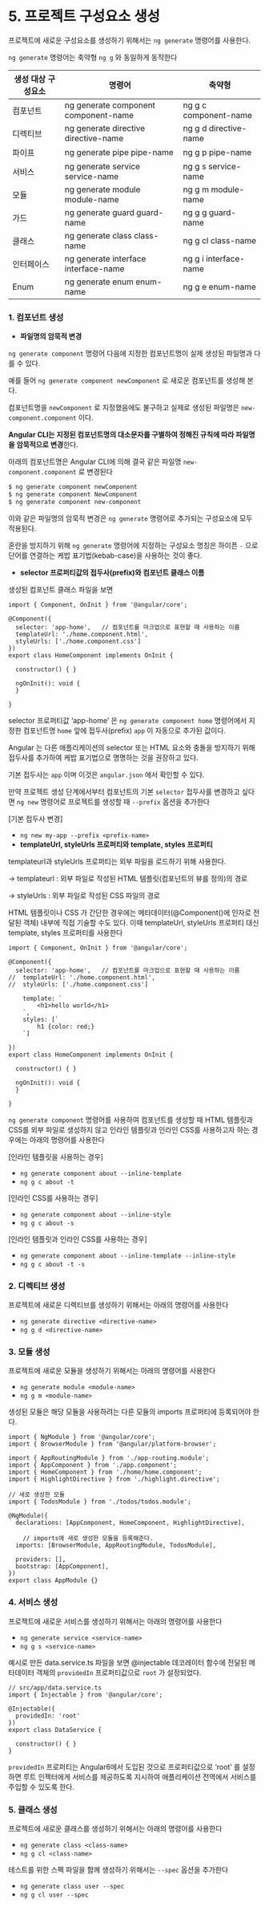 # 5. 프로젝트 구성요소 생성

프로젝트에 새로운 구성요소를 생성하기 위해서는 `ng generate` 명령어를 사용한다.

`ng generate` 명령어는 축약형 `ng g` 와 동일하게 동작한다

| 생성 대상 구성요소 | 명령어                               | 축약형                |
| ------------------ | ------------------------------------ | --------------------- |
| 컴포넌트           | ng generate component component-name | ng g c component-name |
| 디렉티브           | ng generate directive directive-name | ng g d directive-name |
| 파이프             | ng generate pipe pipe-name           | ng g p pipe-name      |
| 서비스             | ng generate service service-name     | ng g s service-name   |
| 모듈               | ng generate module module-name       | ng g m module-name    |
| 가드               | ng generate guard guard-name         | ng g g guard-name     |
| 클래스             | ng generate class class-name         | ng g cl class-name    |
| 인터페이스         | ng generate interface interface-name | ng g i interface-name |
| Enum               | ng generate enum enum-name           | ng g e enum-name      |

### 1. 컴포넌트 생성

- **파일명의 암묵적 변경**

`ng generate component` 명령어 다음에 지정한 컴포넌트명이 실제 생성된 파일명과 다를 수 있다.

예를 들어 `ng generate component newComponent` 로 새로운 컴포넌트를 생성해 본다.

컴포넌트명을 `newComponent` 로 지정했음에도 불구하고 실제로 생성된 파일명은 `new-component.component` 이다.

**Angular CLI는 지정된 컴포넌트명의 대소문자를 구별하여 정해진 규칙에 따라 파일명을 암묵적으로 변경**한다.

아래의 컴포넌트명은 Angular CLI에 의해 결국 같은 파일명 `new-component.component` 로 변경된다

```bash
$ ng generate component newComponent
$ ng generate component NewComponent
$ ng generate component new-component
```

이와 같은 파일명의 암묵적 변경은 `ng generate` 명령어로 추가되는 구성요소에 모두 적용된다.

혼란을 방지하기 위해 `ng generate` 명령어에 지정하는 구성요소 명칭은 하이픈 `-` 으로 단어를 연결하는 케밥 표기법(kebab-case)을 사용하는 것이 좋다.

- **selector 프로퍼티값의 접두사(prefix)와 컴포넌트 클래스 이름**

생성된 컴포넌트 클래스 파일을 보면

```tsx
import { Component, OnInit } from '@angular/core';

@Component({
  selector: 'app-home',   // 컴포넌트를 마크업으로 표현할 때 사용하는 이름
  templateUrl: './home.component.html',
  styleUrls: ['./home.component.css']
})
export class HomeComponent implements OnInit {

  constructor() { }

  ngOnInit(): void {
  }

}
```

selector 프로퍼티값 ‘app-home’ 은 `ng generate component home` 명령어에서 지정한 컴포넌트명 `home` 앞에 접두사(prefix) `app` 이 자동으로 추가된 값이다.

Angular 는 다른 애플리케이션의 selector 또는 HTML 요소와 충돌을 방지하기 위해 접두사를 추가하여 케밥 표기법으로 명명하는 것을 권장하고 있다.

기본 접두사는 `app` 이며 이것은 `angular.json` 에서 확인할 수 있다.

만약 프로젝트 생성 단계에서부터 컴포넌트의 기본 `selector` 접두사를 변경하고 싶다면 `ng new` 명령어로 프로젝트를 생성할 때 `--prefix` 옵션을 추가한다

[기본 접두사 변경]

- `ng new my-app --prefix <prefix-name>`
- **templateUrl, styleUrls 프로퍼티와 template, styles 프로퍼티**

templateurl과 styleUrls  프로퍼티는 외부 파일을 로드하기 위해 사용한다.

→ templateurl : 외부 파일로 작성된 HTML 템플릿(컴포넌트의 뷰를 정의)의 경로

→ styleUrls : 외부 파일로 작성된 CSS  파일의 경로

HTML 템플릿이나 CSS 가 간단한 경우에는 메타데이터(@Component()에 인자로 전달된 객체) 내부에 직접 기술할 수도 있다. 이때 templateUrl, styleUrls 프로퍼티 대신 template, styles 프로퍼티를 사용한다

```tsx
import { Component, OnInit } from '@angular/core';

@Component({
  selector: 'app-home',   // 컴포넌트를 마크업으로 표현할 때 사용하는 이름
//  templateUrl: './home.component.html',
//  styleUrls: ['./home.component.css']

	template: `
		<h1>hello world</h1>
	`,
	styles: [`
		h1 {color: red;}
	`]

})
export class HomeComponent implements OnInit {

  constructor() { }

  ngOnInit(): void {
  }

}
```

`ng generate component` 명령어를 사용하여 컴포넌트를 생성할 때 HTML 템플릿과 CSS를 외부 파일로 생성하지 않고 인라인 템플릿과 인라인 CSS를 사용하고자 하는 경우에는 아래의 명령어를 사용한다

[인라인 템플릿을 사용하는 경우]

- `ng generate component about --inline-template`
- `ng g c about -t`

[인라인 CSS를 사용하는 경우]

- `ng generate component about --inline-style`
- `ng g c about -s`

[인라인 템플릿과 인라인 CSS를 사용하는 경우]

- `ng generate component about --inline-template --inline-style`
- `ng g c about -t -s`

### 2. 디렉티브 생성

프로젝트에 새로운 디렉티브를 생성하기 위해서는 아래의 명령어를 사용한다

- `ng generate directive <directive-name>`
- `ng g d <directive-name>`

### 3. 모듈 생성

프로젝트에 새로운 모듈을 생성하기 위해서는 아래의 명령어를 사용한다

- `ng generate module <module-name>`
- `ng g m <module-name>`

생성된 모듈은 해당 모듈을 사용하려는 다른 모듈의 imports 프로퍼티에 등록되어야 한다.

```tsx
import { NgModule } from '@angular/core';
import { BrowserModule } from '@angular/platform-browser';

import { AppRoutingModule } from './app-routing.module';
import { AppComponent } from './app.component';
import { HomeComponent } from './home/home.component';
import { HighlightDirective } from './highlight.directive';

// 새로 생성한 모듈
import { TodosModule } from './todos/todos.module';

@NgModule({
  declarations: [AppComponent, HomeComponent, HighlightDirective],

	// imports에 새로 생성한 모듈을 등록해준다.
  imports: [BrowserModule, AppRoutingModule, TodosModule],

  providers: [],
  bootstrap: [AppComponent],
})
export class AppModule {}
```

### 4. 서비스 생성

프로젝트에 새로운 서비스를 생성하기 위해서는 아래의 명령어를 사용한다

- `ng generate service <service-name>`
- `ng g s <service-name>`

예시로 만든 data.service.ts 파일을 보면 @injectable 데코레이터 함수에 전달된 메타데이터 객체의 `providedIn` 프로퍼티값으로 `root` 가 설정되었다.

```tsx
// src/app/data.service.ts
import { Injectable } from '@angular/core';

@Injectable({
  providedIn: 'root'
})
export class DataService {

  constructor() { }
}
```

`providedIn` 프로퍼티는 Angular6에서 도입된 것으로 프로퍼티값으로 ‘root’ 를 설정하면 루트 인젝터에게 서비스를 제공하도록 지시하여 애플리케이션 전역에서 서비스를 주입할 수 있도록 한다.

### 5. 클래스 생성

프로젝트에 새로운 클래스를 생성하기 위해서는 아래의 명령어를 사용한다

- `ng generate class <class-name>`
- `ng g cl <class-name>`

테스트를 위한 스펙 파일을 함께 생성하기 위해서는 `--spec` 옵션을 추가한다

- `ng generate class user --spec`
- `ng g cl user --spec`